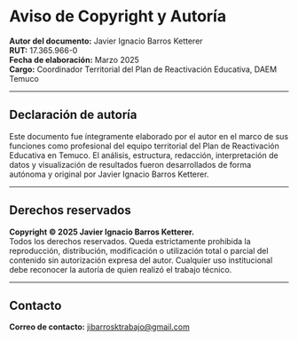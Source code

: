 # Aviso de Copyright y Autoría

**Autor del documento:** Javier Ignacio Barros Ketterer  
**RUT:** 17.365.966-0  
**Fecha de elaboración:** Marzo 2025  
**Cargo:** Coordinador Territorial del Plan de Reactivación Educativa, DAEM Temuco

---

## Declaración de autoría

Este documento fue íntegramente elaborado por el autor en el marco de sus funciones como profesional del equipo territorial del Plan de Reactivación Educativa en Temuco. El análisis, estructura, redacción, interpretación de datos y visualización de resultados fueron desarrollados de forma autónoma y original por Javier Ignacio Barros Ketterer.

---

## Derechos reservados

**Copyright © 2025 Javier Ignacio Barros Ketterer.**  
Todos los derechos reservados. Queda estrictamente prohibida la reproducción, distribución, modificación o utilización total o parcial del contenido sin autorización expresa del autor. Cualquier uso institucional debe reconocer la autoría de quien realizó el trabajo técnico.

---

## Contacto

**Correo de contacto:** jibarrosktrabajo@gmail.com
